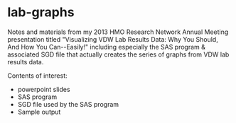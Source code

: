 lab-graphs
==========
Notes and materials from my 2013 HMO Research Network Annual Meeting presentation titled "Visualizing VDW Lab Results Data: Why You Should, And How You Can--Easily!" including especially the SAS program & associated SGD file that actually creates the series of graphs from VDW lab results data.

Contents of interest:
  - powerpoint slides
  - SAS program
  - SGD file used by the SAS program
  - Sample output
